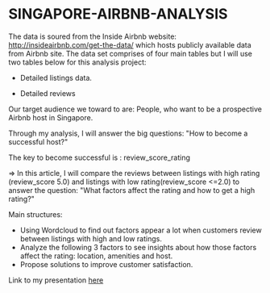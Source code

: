# SINGAPORE-AIRBNB-ANALYSIS
The data is soured from the Inside Airbnb website: http://insideairbnb.com/get-the-data/ which hosts publicly available data from Airbnb site. The data set comprises of four main tables but I will use two tables below for this analysis project:

- Detailed listings data.

- Detailed reviews

Our target audience we toward to are: People, who want to be a prospective Airbnb host in Singapore.

Through my analysis, I will answer the big questions: "How to become a successful host?"

The key to become successful is : review_score_rating

=> In this article, I will compare the reviews between listings with high rating (review_score 5.0) and listings with low rating(review_score <=2.0) to answer the question: "What factors affect the rating and how to get a high rating?"

Main structures:
- Using Wordcloud to find out factors appear a lot when customers review between listings with high and low ratings.
- Analyze the following 3 factors to see insights about how those factors affect the rating: location, amenities and host.
- Propose solutions to improve customer satisfaction.

Link to my presentation [here](https://docs.google.com/presentation/d/1spQWL8h24nCAlXWGM2dSVDJaRbrXB4YL/edit#slide=id.p3)
